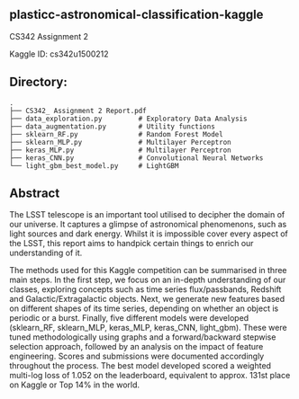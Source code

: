 ## plasticc-astronomical-classification-kaggle

CS342 Assignment 2

Kaggle ID: cs342u1500212

## Directory:

    .
    ├── CS342_ Assignment 2 Report.pdf
    ├── data_exploration.py         # Exploratory Data Analysis
    ├── data_augmentation.py        # Utility functions
    ├── sklearn_RF.py               # Random Forest Model
    ├── sklearn_MLP.py              # Multilayer Perceptron
    ├── keras_MLP.py                # Multilayer Perceptron
    ├── keras_CNN.py                # Convolutional Neural Networks
    └── light_gbm_best_model.py     # LightGBM

## Abstract

The LSST telescope is an important tool utilised to decipher the domain of our universe. It captures a glimpse of astronomical phenomenons, such as light sources and dark energy. Whilst it is impossible cover every aspect of the LSST, this report aims to handpick certain things to enrich our understanding of it.

The methods used for this Kaggle competition can be summarised in three main steps. In the first step, we focus on an in-depth understanding of our classes, exploring concepts such as time series flux/passbands, Redshift and Galactic/Extragalactic objects. Next, we generate new features based on different shapes of its time series, depending on whether an object is periodic or a burst. Finally, five different models were developed (sklearn_RF, sklearn_MLP, keras_MLP, keras_CNN, light_gbm). These were tuned methodologically using graphs and a forward/backward stepwise selection approach, followed by an analysis on the impact of feature engineering. Scores and submissions were documented accordingly throughout the process. The best model developed scored a weighted multi-log loss of 1.052 on the leaderboard, equivalent to approx. 131st place on Kaggle or Top 14% in the world.
